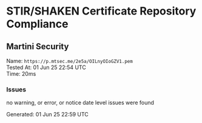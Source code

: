 # STIR/SHAKEN Certificate Repository Compliance

## Martini Security

Name: `https://p.mtsec.me/2e5a/OILnyOIoGZV1.pem`\
Tested At: 01 Jun 25 22:54 UTC\
Time: 20ms

### Issues

no warning, or error, or notice date level issues were found

Generated: 01 Jun 25 22:59 UTC